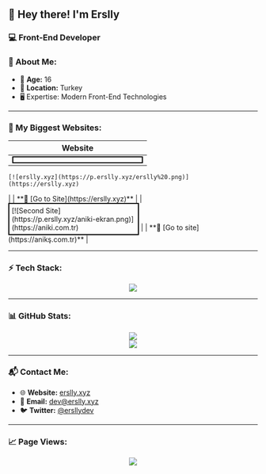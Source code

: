 ## 👋 Hey there! I'm Erslly

### 💻 Front-End Developer

### 📌 About Me:
- 🎂 **Age:** 16  
- 📍 **Location:** Turkey  
- 🖥️ Expertise: Modern Front-End Technologies

---

### 🚀 My Biggest Websites:

| Website |
|---------|
| <div style="width: 250px; height: auto; display: inline-block; padding: 5px; border: 2px solid #000;">
    [![erslly.xyz](https://p.erslly.xyz/erslly%20.png)](https://erslly.xyz)
</div> |
| **🔗 [Go to Site](https://erslly.xyz)** |
| <div style="width: 250px; height: auto; display: inline-block; padding: 5px; border: 2px solid #000;">
    [![Second Site](https://p.erslly.xyz/aniki-ekran.png)](https://aniki.com.tr)
</div> |
| **🔗 [Go to site](https://anikş.com.tr)** |

---

### ⚡ Tech Stack:

<p align="center">
  <img src="https://skillicons.dev/icons?i=js,html,css,ts,react,nextjs,nodejs,express,tailwind,mongodb,git,github,pnpm,vscode,vercel,bootstrap"/>
</p>

---

### 📊 GitHub Stats:

<p align="center">
  <img src="https://github-readme-stats.vercel.app/api?username=erslly&show_icons=true&theme=tokyonight" />
  <br/>
  <img src="https://github-readme-stats.vercel.app/api/top-langs/?username=erslly&layout=compact&theme=tokyonight" />
</p>

---

### 📬 Contact Me:
- 🌐 **Website:** [erslly.xyz](https://erslly.xyz)  
- 📧 **Email:** [dev@erslly.xyz](mailto:dev@erslly.xyz)  
- 🐦 **Twitter:** [@ersllydev](https://x.com/ersllydev)  

---

### 📈 Page Views:

<p align="center">
  <img src="https://count.getloli.com/get/@erslly?theme=rule34"/>
</p>
